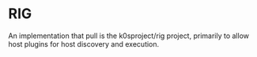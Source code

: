 # RIG 

An implementation that pull is the k0sproject/rig project, primarily to allow host plugins for host discovery and execution.
